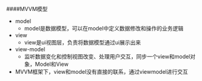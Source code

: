 ####MVVM模型
* model
   * model是数据模型，可以在model中定义数据修改和操作的业务逻辑
* view
   * view是ui视图层，负责将数据模型通过ui展示出来
* view-model
   * 监听数据变化和控制视图改变、处理用户交互，同步一个view和model对象，Model和View
* MVVM框架下，view和model没有直接的联系，通过viewmodel进行交互
